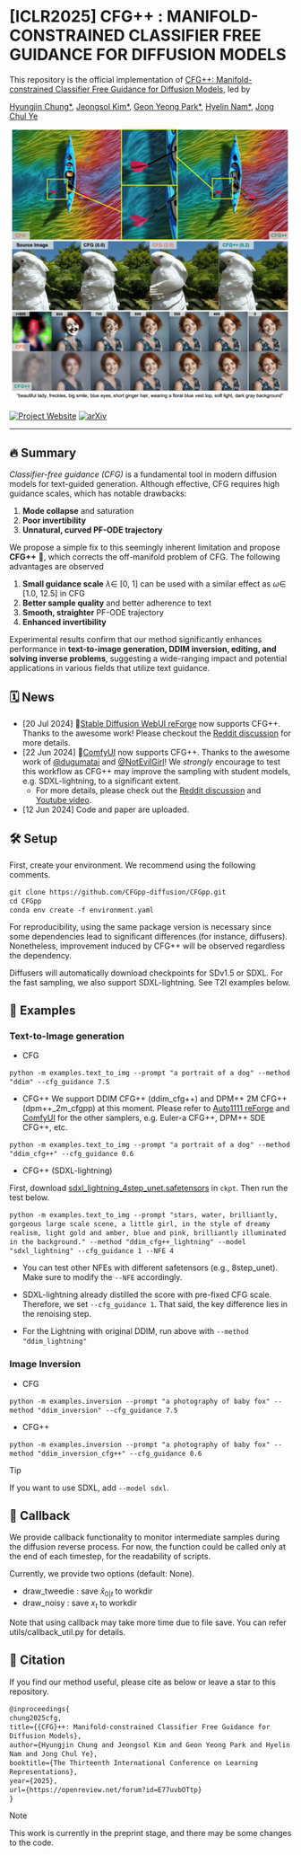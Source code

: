 # [ICLR2025] CFG++ : MANIFOLD-CONSTRAINED CLASSIFIER FREE GUIDANCE FOR DIFFUSION MODELS

This repository is the official implementation of [CFG++: Manifold-constrained Classifier Free Guidance for Diffusion Models](https://arxiv.org/abs/2406.08070v1), led by

[Hyungjin Chung*](https://www.hj-chung.com/), [Jeongsol Kim*](https://jeongsol.dev/), [Geon Yeong Park*](https://geonyeong-park.github.io/), [Hyelin Nam*](https://www.linkedin.com/in/hyelin-nam-01ab631a3/), [Jong Chul Ye](https://bispl.weebly.com/professor.html)

![main figure](assets/main_test_v5.png)

[![Project Website](https://img.shields.io/badge/Project-Website-blue)](https://cfgpp-diffusion.github.io/)
[![arXiv](https://img.shields.io/badge/arXiv-2311.18608-b31b1b.svg)](https://arxiv.org/abs/2406.08070)

---
## 🔥 Summary

*Classifier-free guidance (CFG)* is a fundamental tool in modern diffusion models for text-guided generation. Although effective, CFG requires high guidance scales, which has notable drawbacks:

1. **Mode collapse** and saturation
2. **Poor invertibility**
3. **Unnatural, curved PF-ODE trajectory**

We propose a simple fix to this seemingly inherent limitation and propose **CFG++** 🚀, which corrects the off-manifold problem of CFG. The following advantages are observed

1. **Small guidance scale** $\lambda \in$ [0, 1] can be used with a similar effect as $\omega \in$ [1.0, 12.5] in CFG
2. **Better sample quality** and better adherence to text
3. **Smooth, straighter** PF-ODE trajectory
4. **Enhanced invertibility**

Experimental results confirm that our method significantly enhances performance in **text-to-image generation, DDIM inversion, editing, and solving inverse problems**, suggesting a wide-ranging impact and potential applications in various fields that utilize text guidance.

## 🗓 ️News
- [20 Jul 2024] 🚨[Stable Diffusion WebUI reForge](https://github.com/Panchovix/stable-diffusion-webui-reForge) now supports CFG++. Thanks to the awesome work! Please checkout the [Reddit discussion](https://www.reddit.com/r/StableDiffusion/comments/1e7enng/reforge_updates_new_samplers_new_scheduler_more/) for more details.
- [22 Jun 2024] 🚨[ComfyUI](https://openart.ai/workflows/dugumatai/new-sampler-euler_cfg/oGP4a011iYE2UpeTtXNH) now supports CFG++. Thanks to the awesome work of [@dugumatai](https://openart.ai/workflows/profile/dugumatai?sort=latest) and [@NotEvilGirl](https://gitea.com/NotEvilGirl/cfgpp)! We *strongly* encourage to test this workflow as CFG++ may improve the sampling with student models, e.g. SDXL-lightning, to a significant extent. 
  - For more details, please check out the [Reddit discussion](https://www.reddit.com/r/StableDiffusion/comments/1dohy20/quick_overview_of_some_newish_stuff_in_comfyui/) and [Youtube video](https://www.youtube.com/watch?v=-GXJDz8i-Wo).
- [12 Jun 2024] Code and paper are uploaded.

## 🛠️ Setup
First, create your environment. We recommend using the following comments. 

```
git clone https://github.com/CFGpp-diffusion/CFGpp.git
cd CFGpp
conda env create -f environment.yaml
```

For reproducibility, using the same package version is necessary since some dependencies lead to significant differences (for instance, diffusers). Nonetheless, improvement induced by CFG++ will be observed regardless the dependency.

Diffusers will automatically download checkpoints for SDv1.5 or SDXL. For the fast sampling, we also support SDXL-lightning. See T2I examples below. 


## 🌄 Examples

### Text-to-Image generation

- CFG
```
python -m examples.text_to_img --prompt "a portrait of a dog" --method "ddim" --cfg_guidance 7.5
```

- CFG++
We support DDIM CFG++ (ddim_cfg++) and DPM++ 2M CFG++ (dpm++_2m_cfgpp) at this moment. Please refer to [Auto1111 reForge](https://github.com/Panchovix/stable-diffusion-webui-reForge/blob/main/ldm_patched/k_diffusion/sampling.py#L1161) and [ComfyUI](https://openart.ai/workflows/dugumatai/new-sampler-euler_cfg/oGP4a011iYE2UpeTtXNH) for the other samplers, e.g. Euler-a CFG++, DPM++ SDE CFG++, etc.
```
python -m examples.text_to_img --prompt "a portrait of a dog" --method "ddim_cfg++" --cfg_guidance 0.6 
```

- CFG++ (SDXL-lightning)

First, download [sdxl_lightning_4step_unet.safetensors](https://huggingface.co/ByteDance/SDXL-Lightning/tree/main) in ```ckpt```. Then run the test below. 

```
python -m examples.text_to_img --prompt "stars, water, brilliantly, gorgeous large scale scene, a little girl, in the style of dreamy realism, light gold and amber, blue and pink, brilliantly illuminated in the background." --method "ddim_cfg++_lightning" --model "sdxl_lightning" --cfg_guidance 1 --NFE 4
```
  - You can test other NFEs with different safetensors (e.g., 8step_unet). Make sure to modify the ```--NFE``` accordingly. 

  - SDXL-lightning already distilled the score with pre-fixed CFG scale. Therefore, we set ```--cfg_guidance 1```. That said, the key difference lies in the renoising step.

  - For the Lightning with original DDIM, run above with ```--method "ddim_lightning"```


### Image Inversion

- CFG
```
python -m examples.inversion --prompt "a photography of baby fox" --method "ddim_inversion" --cfg_guidance 7.5
```

- CFG++
```
python -m examples.inversion --prompt "a photography of baby fox" --method "ddim_inversion_cfg++" --cfg_guidance 0.6
```

> [!tip]
> If you want to use SDXL, add ``--model sdxl``.

## 🔬 Callback

We provide callback functionality to monitor intermediate samples during the diffusion reverse process. For now, the function could be called only at the end of each timestep, for the readability of scripts.

Currently, we provide two options (default: None).
- draw_tweedie : save $\hat x_{0|t}$ to workdir
- draw_noisy : save $x_t$ to workdir

Note that using callback may take more time due to file save. You can refer utils/callback_util.py for details.

## 📝 Citation
If you find our method useful, please cite as below or leave a star to this repository.

```
@inproceedings{
chung2025cfg,
title={{CFG}++: Manifold-constrained Classifier Free Guidance for Diffusion Models},
author={Hyungjin Chung and Jeongsol Kim and Geon Yeong Park and Hyelin Nam and Jong Chul Ye},
booktitle={The Thirteenth International Conference on Learning Representations},
year={2025},
url={https://openreview.net/forum?id=E77uvbOTtp}
}
```

> [!note]
> This work is currently in the preprint stage, and there may be some changes to the code.
